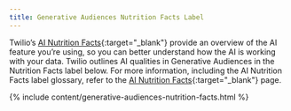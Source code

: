 ```yaml
---
title: Generative Audiences Nutrition Facts Label
---
```


Twilio’s [AI Nutrition Facts](https://nutrition-facts.ai/){:target="_blank"} provide an overview of the AI feature you’re using, so you can better understand how the AI is working with your data. Twilio outlines AI qualities in Generative Audiences in the Nutrition Facts label below. For more information, including the AI Nutrition Facts label glossary, refer to the [AI Nutrition Facts](https://nutrition-facts.ai/){:target="_blank"} page. 


{% include content/generative-audiences-nutrition-facts.html %}


 